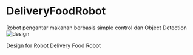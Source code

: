 # DeliveryFoodRobot
Robot pengantar makanan berbasis simple control dan Object Detection
![design](https://github.com/kikifachrizi/DeliveryFoodRobot/assets/40603810/df47c32a-1962-4996-8ae7-84be829f97c4)

Design for Robot Delivery Food Robot
